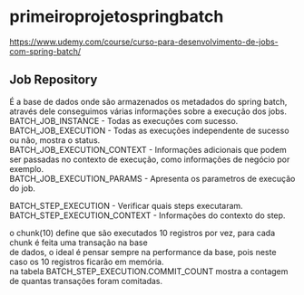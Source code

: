 # primeiroprojetospringbatch
https://www.udemy.com/course/curso-para-desenvolvimento-de-jobs-com-spring-batch/  

## Job Repository  
É a base de dados onde são armazenados os metadados do spring batch,   
através dele conseguimos várias informações sobre a execução dos jobs.  
BATCH_JOB_INSTANCE - Todas as execuções com sucesso.  
BATCH_JOB_EXECUTION - Todas as execuções independente de sucesso ou não, mostra o status.  
BATCH_JOB_EXECUTION_CONTEXT - Informações adicionais que podem ser passadas no contexto de execução, como informações de negócio por exemplo.  
BATCH_JOB_EXECUTION_PARAMS - Apresenta os parametros de execução do job.  

BATCH_STEP_EXECUTION - Verificar quais steps executaram.  
BATCH_STEP_EXECUTION_CONTEXT - Informações do contexto do step.  

o chunk(10) define que são executados 10 registros por vez, para cada chunk é feita uma transação na base  
de dados, o ideal é pensar sempre na performance da base, pois neste caso os 10 registros ficarão em memória.  
na tabela BATCH_STEP_EXECUTION.COMMIT_COUNT mostra a contagem de quantas transações foram comitadas.  




